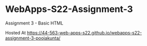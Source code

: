 # WebApps-S22-Assignment-3
Assignment 3 - Basic HTML

Hosted At <https://44-563-web-apps-s22.github.io/webapps-s22-assignment-3-poojakunta/>
